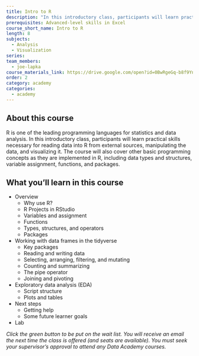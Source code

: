 ```yaml
---
title: Intro to R
description: "In this introductory class, participants will learn practical skills necessary for reading data into R from external sources, manipulating the data, and visualizing it.\_ The course will also cover other basic programming concepts as they are implemented in R."
prerequisites: Advanced-level skills in Excel
course_short_name: Intro to R
length: 8
subjects:
  - Analysis
  - Visualization
series:
team_members:
  - joe-lapka
course_materials_link: https://drive.google.com/open?id=0BwRgeGq-b8f9YndNZmhoTGlGTTg
order: 2
category: academy
categories:
  - academy
---
```

## About this course

R is one of the leading programming languages for statistics and data analysis. In this introductory class, participants will learn practical skills necessary for reading data into R from external sources, manipulating the data, and visualizing it. The course will also cover other basic programming concepts as they are implemented in R, including data types and structures, variable assignment, functions, and packages.

## What you’ll learn in this course

* Overview
  * Why use R?
  * R Projects in RStudio
  * Variables and assignment
  * Functions
  * Types, structures, and operators
  * Packages
* Working with data frames in the tidyverse
  * Key packages
  * Reading and writing data
  * Selecting, arranging, filtering, and mutating
  * Counting and summarizing
  * The pipe operator
  * Joining and pivoting
* Exploratory data analysis (EDA)
  * Script structure
  * Plots and tables
* Next steps
  * Getting help
  * Some future learner goals
* Lab

*Click the green button to be put on the wait list. You will receive an email the next time the class is offered (and seats are available). You must seek your supervisor’s approval to attend any Data Academy courses.*